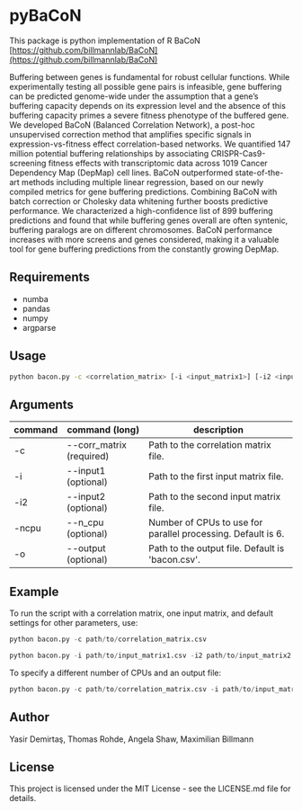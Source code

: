 # pyBaCoN

This package is python implementation of R BaCoN [https://github.com/billmannlab/BaCoN](https://github.com/billmannlab/BaCoN)

Buffering between genes is fundamental for robust cellular functions. While experimentally testing all possible gene pairs is infeasible, gene buffering can be predicted genome-wide under the assumption that a gene’s buffering capacity depends on its expression level and the absence of this buffering capacity primes a severe fitness phenotype of the buffered gene. We developed BaCoN (Balanced Correlation Network), a post-hoc unsupervised correction method that amplifies specific signals in expression-vs-fitness effect correlation-based networks. We quantified 147 million potential buffering relationships by associating CRISPR-Cas9-screening fitness effects with transcriptomic data across 1019 Cancer Dependency Map (DepMap) cell lines. BaCoN outperformed state-of-the-art methods including multiple linear regression, based on our newly compiled metrics for gene buffering predictions. Combining BaCoN with batch correction or Cholesky data whitening further boosts predictive performance. We characterized a high-confidence list of 899 buffering predictions and found that while buffering genes overall are often syntenic, buffering paralogs are on different chromosomes. BaCoN performance increases with more screens and genes considered, making it a valuable tool for gene buffering predictions from the constantly growing DepMap.


## Requirements

- numba
- pandas
- numpy
- argparse 


## Usage

```bash
python bacon.py -c <correlation_matrix> [-i <input_matrix1>] [-i2 <input_matrix2>] [-ncpu <number_of_cpus>] [-o <output_file>]
```

## Arguments

| command  | command (long)  | description  |
| ------------ | ------------ | ------------ |
|-c   | --corr_matrix (required)  |Path to the correlation matrix file.     |
| -i  |  --input1 (optional) | Path to the first input matrix file.   |
| -i2 |--input2 (optional)   |   Path to the second input matrix file.   |
| -ncpu  | --n_cpu (optional)  | Number of CPUs to use for parallel processing. Default is 6.    |
| -o  |  --output (optional) |  Path to the output file. Default is 'bacon.csv'.    |


## Example
To run the script with a correlation matrix, one input matrix, and default settings for other parameters, use:

```python
python bacon.py -c path/to/correlation_matrix.csv 
```
```python
python bacon.py -i path/to/input_matrix1.csv -i2 path/to/input_matrix2.csv
```

To specify a different number of CPUs and an output file:

```python
python bacon.py -c path/to/correlation_matrix.csv -i path/to/input_matrix1.csv -ncpu 4 -o result.csv
```

## Author
Yasir Demirtaş, Thomas Rohde, Angela Shaw, Maximilian Billmann

## License
This project is licensed under the MIT License - see the LICENSE.md file for details.
